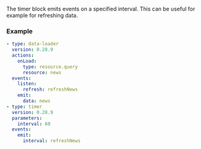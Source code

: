 The timer block emits events on a specified interval. This can be useful for example for refreshing
data.

### Example

```yaml
- type: data-loader
  version: 0.28.9
  actions:
    onLoad:
      type: resource.query
      resource: news
  events:
    listen:
      refresh: refreshNews
    emit:
      data: news
- type: timer
  version: 0.28.9
  parameters:
    interval: 60
  events:
    emit:
      interval: refreshNews
```
